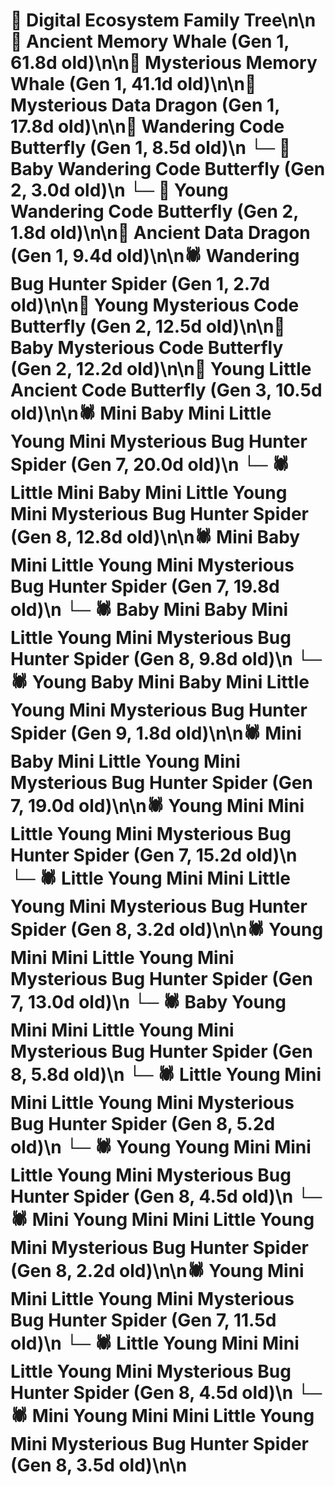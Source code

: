 # 🌳 Digital Ecosystem Family Tree\n\n🐋 Ancient Memory Whale (Gen 1, 61.8d old)\n\n🐋 Mysterious Memory Whale (Gen 1, 41.1d old)\n\n🐉 Mysterious Data Dragon (Gen 1, 17.8d old)\n\n🦋 Wandering Code Butterfly (Gen 1, 8.5d old)\n  └─ 🦋 Baby Wandering Code Butterfly (Gen 2, 3.0d old)\n  └─ 🦋 Young Wandering Code Butterfly (Gen 2, 1.8d old)\n\n🐉 Ancient Data Dragon (Gen 1, 9.4d old)\n\n🕷️ Wandering Bug Hunter Spider (Gen 1, 2.7d old)\n\n🦋 Young Mysterious Code Butterfly (Gen 2, 12.5d old)\n\n🦋 Baby Mysterious Code Butterfly (Gen 2, 12.2d old)\n\n🦋 Young Little Ancient Code Butterfly (Gen 3, 10.5d old)\n\n🕷️ Mini Baby Mini Little Young Mini Mysterious Bug Hunter Spider (Gen 7, 20.0d old)\n  └─ 🕷️ Little Mini Baby Mini Little Young Mini Mysterious Bug Hunter Spider (Gen 8, 12.8d old)\n\n🕷️ Mini Baby Mini Little Young Mini Mysterious Bug Hunter Spider (Gen 7, 19.8d old)\n  └─ 🕷️ Baby Mini Baby Mini Little Young Mini Mysterious Bug Hunter Spider (Gen 8, 9.8d old)\n    └─ 🕷️ Young Baby Mini Baby Mini Little Young Mini Mysterious Bug Hunter Spider (Gen 9, 1.8d old)\n\n🕷️ Mini Baby Mini Little Young Mini Mysterious Bug Hunter Spider (Gen 7, 19.0d old)\n\n🕷️ Young Mini Mini Little Young Mini Mysterious Bug Hunter Spider (Gen 7, 15.2d old)\n  └─ 🕷️ Little Young Mini Mini Little Young Mini Mysterious Bug Hunter Spider (Gen 8, 3.2d old)\n\n🕷️ Young Mini Mini Little Young Mini Mysterious Bug Hunter Spider (Gen 7, 13.0d old)\n  └─ 🕷️ Baby Young Mini Mini Little Young Mini Mysterious Bug Hunter Spider (Gen 8, 5.8d old)\n  └─ 🕷️ Little Young Mini Mini Little Young Mini Mysterious Bug Hunter Spider (Gen 8, 5.2d old)\n  └─ 🕷️ Young Young Mini Mini Little Young Mini Mysterious Bug Hunter Spider (Gen 8, 4.5d old)\n  └─ 🕷️ Mini Young Mini Mini Little Young Mini Mysterious Bug Hunter Spider (Gen 8, 2.2d old)\n\n🕷️ Young Mini Mini Little Young Mini Mysterious Bug Hunter Spider (Gen 7, 11.5d old)\n  └─ 🕷️ Little Young Mini Mini Little Young Mini Mysterious Bug Hunter Spider (Gen 8, 4.5d old)\n  └─ 🕷️ Mini Young Mini Mini Little Young Mini Mysterious Bug Hunter Spider (Gen 8, 3.5d old)\n\n